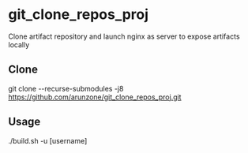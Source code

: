 # git_clone_repos_proj
Clone artifact repository and launch nginx as server to expose artifacts locally
## Clone
git clone --recurse-submodules -j8 https://github.com/arunzone/git_clone_repos_proj.git

## Usage
./build.sh -u [username]
